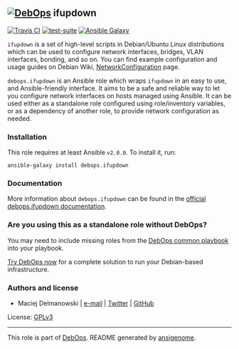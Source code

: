 ## [![DebOps](https://debops.org/images/debops-small.png)](https://debops.org) ifupdown

<!-- This file was generated by Ansigenome. Do not edit this file directly but
     instead have a look at the files in the ./meta/ directory. -->

[![Travis CI](https://img.shields.io/travis/debops/ansible-ifupdown.svg?style=flat)](https://travis-ci.org/debops/ansible-ifupdown)
[![test-suite](https://img.shields.io/badge/test--suite-ansible--ifupdown-blue.svg?style=flat)](https://github.com/debops/test-suite/tree/master/ansible-ifupdown/)
[![Ansible Galaxy](https://img.shields.io/badge/galaxy-debops.ifupdown-660198.svg?style=flat)](https://galaxy.ansible.com/debops/ifupdown)


`ifupdown` is a set of high-level scripts in Debian/Ubuntu Linux
distributions which can be used to configure network interfaces, bridges,
VLAN interfaces, bonding, and so on. You can find example configuration and
usage guides on Debian Wiki,
[NetworkConfiguration](https://wiki.debian.org/NetworkConfiguration) page.

`debops.ifupdown` is an Ansible role which wraps `ifupdown` in an easy to
use, and Ansible-friendly interface. It aims to be a safe and reliable way
to let you configure network interfaces on hosts managed using Ansible. It
can be used either as a standalone role configured using role/inventory
variables, or as a dependency of another role, to provide network
configuration as needed.

### Installation

This role requires at least Ansible `v2.0.0`. To install it, run:

```Shell
ansible-galaxy install debops.ifupdown
```

### Documentation

More information about `debops.ifupdown` can be found in the
[official debops.ifupdown documentation](https://docs.debops.org/en/latest/ansible/roles/ansible-ifupdown/docs/).



### Are you using this as a standalone role without DebOps?

You may need to include missing roles from the [DebOps common
playbook](https://github.com/debops/debops-playbooks/blob/master/playbooks/common.yml)
into your playbook.

[Try DebOps now](https://debops.org/) for a complete solution to run your Debian-based infrastructure.





### Authors and license

- Maciej Delmanowski | [e-mail](mailto:drybjed@gmail.com) | [Twitter](https://twitter.com/drybjed) | [GitHub](https://github.com/drybjed)

License: [GPLv3](https://tldrlegal.com/license/gnu-general-public-license-v3-%28gpl-3%29)

***

This role is part of [DebOps](https://debops.org/). README generated by [ansigenome](https://github.com/nickjj/ansigenome/).
